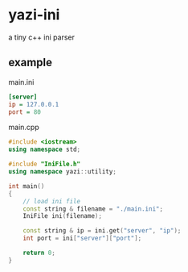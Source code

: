 # yazi-ini
a tiny c++ ini parser

## example

main.ini
```ini
[server]
ip = 127.0.0.1
port = 80
```

main.cpp
```c++
#include <iostream>
using namespace std;

#include "IniFile.h"
using namespace yazi::utility;

int main()
{
    // load ini file
    const string & filename = "./main.ini";
    IniFile ini(filename);

    const string & ip = ini.get("server", "ip");
    int port = ini["server"]["port"];

    return 0;
}
```